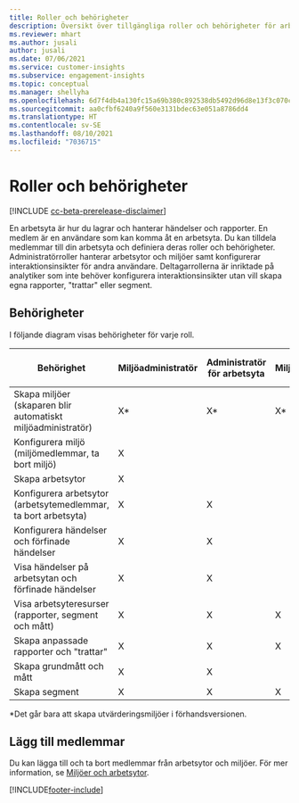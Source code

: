 ```yaml
---
title: Roller och behörigheter
description: Översikt över tillgängliga roller och behörigheter för arbetsytemedlemmar.
ms.reviewer: mhart
ms.author: jusali
author: jusali
ms.date: 07/06/2021
ms.service: customer-insights
ms.subservice: engagement-insights
ms.topic: conceptual
ms.manager: shellyha
ms.openlocfilehash: 6d7f4db4a130fc15a69b380c892538db5492d96d8e13f3c070c6a6b9bd098371
ms.sourcegitcommit: aa0cfbf6240a9f560e3131bdec63e051a8786dd4
ms.translationtype: HT
ms.contentlocale: sv-SE
ms.lasthandoff: 08/10/2021
ms.locfileid: "7036715"
---
```

# <a name="roles-and-permissions"></a>Roller och behörigheter

[!INCLUDE [cc-beta-prerelease-disclaimer](includes/cc-beta-prerelease-disclaimer.md)]

En arbetsyta är hur du lagrar och hanterar händelser och rapporter. En medlem är en användare som kan komma åt en arbetsyta. Du kan tilldela medlemmar till din arbetsyta och definiera deras roller och behörigheter. Administratörroller hanterar arbetsytor och miljöer samt konfigurerar interaktionsinsikter för andra användare. Deltagarrollerna är inriktade på analytiker som inte behöver konfigurera interaktionsinsikter utan vill skapa egna rapporter, &quot;trattar&quot; eller segment.

## <a name="permissions"></a>Behörigheter
  
I följande diagram visas behörigheter för varje roll. 

| Behörighet | Miljöadministratör | Administratör för arbetsyta | Miljödeltagare | Deltagare för arbetsyta | 
|--|--|--|--|--|
| Skapa miljöer (skaparen blir automatiskt miljöadministratör) | X* | X* | X* | X* |  
| Konfigurera miljö (miljömedlemmar, ta bort miljö) | X |  |  |  |  
| Skapa arbetsytor | X |  |  |  |  
| Konfigurera arbetsytor (arbetsytemedlemmar, ta bort arbetsyta) | X | X |  |  |  
| Konfigurera händelser och förfinade händelser | X | X | |  |  
| Visa händelser på arbetsytan och förfinade händelser | X | X | |  |  
| Visa arbetsyteresurser (rapporter, segment och mått)| X | X | X | X |  
| Skapa anpassade rapporter och &quot;trattar&quot; | X | X | X | X |  
| Skapa grundmått och mått| X | X |  |  |  
| Skapa segment| X | X | X | X |  

*Det går bara att skapa utvärderingsmiljöer i förhandsversionen. 

## <a name="add-members"></a>Lägg till medlemmar

Du kan lägga till och ta bort medlemmar från arbetsytor och miljöer. För mer information, se [Miljöer och arbetsytor](manage-environments-workspaces.md).


[!INCLUDE[footer-include](../includes/footer-banner.md)]
